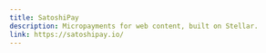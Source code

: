 ```yaml
---
title: SatoshiPay
description: Micropayments for web content, built on Stellar.
link: https://satoshipay.io/
---
```

